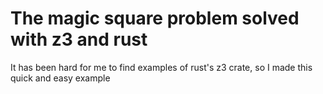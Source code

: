 # The magic square problem solved with z3 and rust
It has been hard for me to find examples of rust's z3 crate, so I made this quick and easy example
